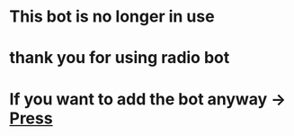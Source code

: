 # This bot is no longer in use
# thank you for using radio bot
# If you want to add the bot anyway -> [Press](https://steamcommunity.com/id/lodfromhhack)
